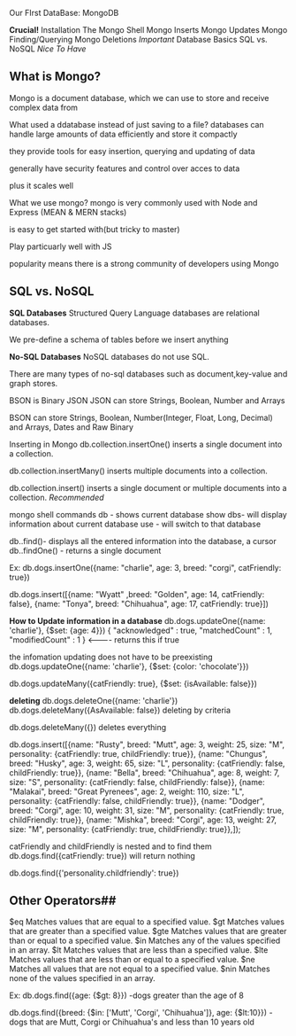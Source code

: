 Our FIrst DataBase: MongoDB

**Crucial!**
Installation
The Mongo Shell
Mongo Inserts
Mongo Updates
Mongo Finding/Querying
Mongo Deletions
*Important*
Database Basics
SQL vs. NoSQL
*Nice To Have*

## What is Mongo? ##
Mongo is a document database, which we can use to store and receive complex data from

What used a ddatabase instead of just saving to a file?
  databases can handle large amounts of data efficiently and store it compactly

  they provide tools for easy insertion, querying and updating of data

  generally have security features and control over acces to data

  plus it scales well

What we use mongo?
  mongo is very commonly used with Node and Express (MEAN & MERN stacks)

  is easy to get started with(but tricky to master)

  Play particuarly well with JS

  popularity means there is a strong community of developers using Mongo

## SQL vs. NoSQL ##
**SQL Databases**
  Structured Query Language databases are relational databases.

  We pre-define a schema of tables before we insert anything

**No-SQL Databases**
  NoSQL databases do not use SQL. 

  There are many types of no-sql databases such as document,key-value and graph stores.


BSON is Binary JSON
  JSON can store Strings, Boolean, Number and Arrays

  BSON can store  Strings, Boolean, Number(Integer, Float, Long, Decimal) and Arrays, Dates and Raw Binary

Inserting in Mongo
  db.collection.insertOne() inserts a single document into a collection.

  db.collection.insertMany() inserts multiple documents into a collection.

  db.collection.insert() inserts a single document or multiple documents into a collection. *Recommended* 

mongo shell commands
db - shows current database
show dbs- will display information about current database
use <databasename>- will switch to that database

db.<collectionName>.find()- displays all the entered information into the database, a cursor
db.<collectionName>.findOne() - returns a single document

Ex:
db.dogs.insertOne({name: "charlie", age: 3, breed: "corgi", catFriendly: true})

db.dogs.insert([{name: "Wyatt" ,breed: "Golden", age: 14, catFriendly: false}, {name: "Tonya", breed: "Chihuahua", age: 17, catFriendly: true}])

**How to Update information in a database**
 db.dogs.updateOne({name: 'charlie'}, {$set: {age: 4}})
 { "acknowledged" : true, "matchedCount" : 1, "modifiedCount" : 1 } <---- returns this if true

 the infomation updating does not have to be preexisting
  db.dogs.updateOne({name: 'charlie'}, {$set: {color: 'chocolate'}})

 db.dogs.updateMany({catFriendly: true}, {$set: {isAvailable: false}})

**deleting**
db.dogs.deleteOne({name: 'charlie'})
db.dogs.deleteMany({AsAvailable: false})
  deleting by criteria

db.dogs.deleteMany({})
  deletes everything 

db.dogs.insert([{name: "Rusty", breed: "Mutt", age: 3, weight: 25, size: "M", personality: {catFriendly: true, childFriendly: true}}, {name: "Chungus", breed: "Husky", age: 3, weight: 65, size: "L", personality: {catFriendly: false, childFriendly: true}}, {name: "Bella", breed: "Chihuahua", age: 8, weight: 7, size: "S", personality: {catFriendly: false, childFriendly: false}}, {name: "Malakai", breed: "Great Pyrenees", age: 2, weight: 110, size: "L", personality: {catFriendly: false, childFriendly: true}}, {name: "Dodger", breed: "Corgi", age: 10, weight: 31, size: "M", personality: {catFriendly: true, childFriendly: true}}, {name: "Mishka", breed: "Corgi", age: 13, weight: 27, size: "M", personality: {catFriendly: true, childFriendly: true}},]);

catFriendly and childFriendly is nested and to find them db.dogs.find({catFriendly: true}) will return nothing

db.dogs.find({'personality.childfriendly': true})

## Other Operators##
$eq
  Matches values that are equal to a specified value.
$gt
  Matches values that are greater than a specified value.
$gte
  Matches values that are greater than or equal to a specified value.
$in
  Matches any of the values specified in an array.
$lt
  Matches values that are less than a specified value.
$lte
  Matches values that are less than or equal to a specified value.
$ne
  Matches all values that are not equal to a specified value.
$nin
  Matches none of the values specified in an array.

Ex:
  db.dogs.find({age: {$gt: 8}}) -dogs greater than the age of 8

  db.dogs.find({breed: {$in: ['Mutt', 'Corgi', 'Chihuahua']}, age: {$lt:10}}) -dogs that are Mutt, Corgi or Chihuahua's and less than 10 years old
